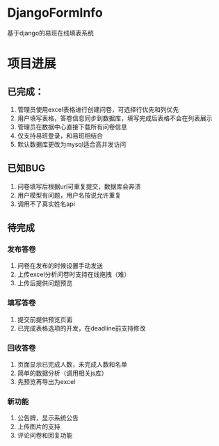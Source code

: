 # DjangoFormInfo
基于django的易班在线填表系统

# 项目进展

## 已完成：

1. 管理员使用excel表格进行创建问卷，可选择行优先和列优先
2. 用户填写表格，答卷信息同步到数据库，填写完成后表格不会在列表展示
3. 管理员在数据中心直接下载所有问卷信息
4. 仅支持易班登录，和易班相结合
5. 默认数据库更改为mysql适合高并发访问

## 已知BUG

1. 问卷填写后根据url可重复提交，数据库会奔溃
2. 用户模型有问题，用户名按说允许重复
3. 调用不了真实姓名api

## 待完成

### 发布答卷

1. 问卷在发布的时候设置手动发送
2. 上传excel分析问卷时支持在线拖拽（难）
3. 上传后提供问题预览

### 填写答卷

1. 提交前提供预览页面
2. 已完成表格选项的开发，在deadline前支持修改

### 回收答卷

1. 页面显示已完成人数，未完成人数和名单
2. 简单的数据分析（调用相关js库）
3. 先预览再导出为excel

### 新功能

1. 公告牌，显示系统公告
2. 上传图片的支持
3. 评论问卷和回复功能